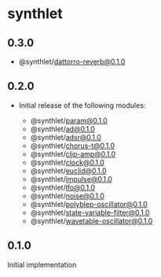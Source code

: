 # synthlet

## 0.3.0

- @synthlet/dattorro-reverb@0.1.0

## 0.2.0

- Initial release of the following modules:

  - @synthlet/param@0.1.0
  - @synthlet/ad@0.1.0
  - @synthlet/adsr@0.1.0
  - @synthlet/chorus-t@0.1.0
  - @synthlet/clip-amp@0.1.0
  - @synthlet/clock@0.1.0
  - @synthlet/euclid@0.1.0
  - @synthlet/impulse@0.1.0
  - @synthlet/lfo@0.1.0
  - @synthlet/noise@0.1.0
  - @synthlet/polyblep-oscillator@0.1.0
  - @synthlet/state-variable-filter@0.1.0
  - @synthlet/wavetable-oscillator@0.1.0

## 0.1.0

Initial implementation
